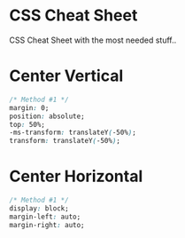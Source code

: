 # CSS Cheat Sheet
CSS Cheat Sheet with the most needed stuff..



# Center Vertical
```css
/* Method #1 */
margin: 0;
position: absolute;
top: 50%;
-ms-transform: translateY(-50%);
transform: translateY(-50%);
```  



# Center Horizontal
```css
/* Method #1 */
display: block;
margin-left: auto;
margin-right: auto;
```  


